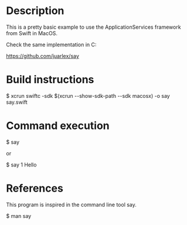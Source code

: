 Description
===========
This is a pretty basic example to use the ApplicationServices framework
from Swift in MacOS.

Check the same implementation in C:

https://github.com/juarlex/say

Build instructions
=====================

$ xcrun swiftc -sdk $(xcrun --show-sdk-path --sdk macosx) -o say say.swift

Command execution
=================

$ say

or

$ say 1 Hello

References
==========
This program is inspired in the command line tool say.

$ man say
